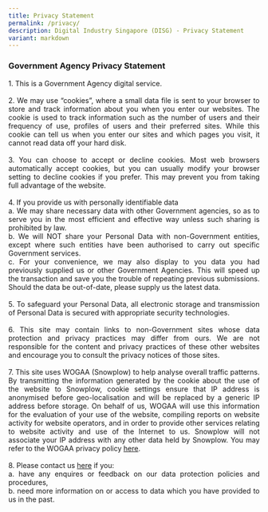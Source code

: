 ```yaml
---
title: Privacy Statement
permalink: /privacy/
description: Digital Industry Singapore (DISG) - Privacy Statement
variant: markdown
---
```

<div class="text right"><h3>Government Agency Privacy Statement</h3>
<p align="justify">
1. This is a Government Agency digital service.<br><br>
2. We may use “cookies”, where a small data file is sent to your browser to store and track information about you when you enter our websites. The cookie is used to track information such as the number of users and their frequency of use, profiles of users and their preferred sites. While this cookie can tell us when you enter our sites and which pages you visit, it cannot read data off your hard disk.<br><br>
3.  You can choose to accept or decline cookies. Most web browsers automatically accept cookies, but you can usually modify your browser setting to decline cookies if you prefer. This may prevent you from taking full advantage of the website.<br><br>
4.  If you provide us with personally identifiable data<br>
a. We may share necessary data with other Government agencies, so as to serve you in the most efficient and effective way unless such sharing is prohibited by law.<br>
b. We will NOT share your Personal Data with non-Government entities, except where such entities have been authorised to carry out specific Government services.<br>
c. For your convenience, we may also display to you data you had previously supplied us or other Government Agencies. This will speed up the transaction and save you the trouble of repeating previous submissions. Should the data be out-of-date, please supply us the latest data.<br><br>
5.	To safeguard your Personal Data, all electronic storage and transmission of Personal Data is secured with appropriate security technologies.<br><br>
6.	This site may contain links to non-Government sites whose data protection and privacy practices may differ from ours. We are not responsible for the content and privacy practices of these other websites and encourage you to consult the privacy notices of those sites.<br><br>
7.	This site uses WOGAA (Snowplow) to help analyse overall traffic patterns. By transmitting the information generated by the cookie about the use of the website to Snowplow, cookie settings ensure that IP address is anonymised before geo-localisation and will be replaced by a generic IP address before storage. On behalf of us, WOGAA will use this information for the evaluation of your use of the website, compiling reports on website activity for website operators, and in order to provide other services relating to website activity and use of the Internet to us. Snowplow will not associate your IP address with any other data held by Snowplow. You may refer to the WOGAA privacy policy <a href="https://ap-southeast-1-02900067-view.menlosecurity.com/https://wogaa.sg/home/index.html#/privacy-statement">here</a>.<br><br>
8.	Please contact us <a href="https://form.gov.sg/65546f2b002c8c0012d4841c">here</a> if you:<br>
a. have any enquires or feedback on our data protection policies and procedures,<br>
b. need more information on or access to data which you have provided to us in the past.<br></p></div>